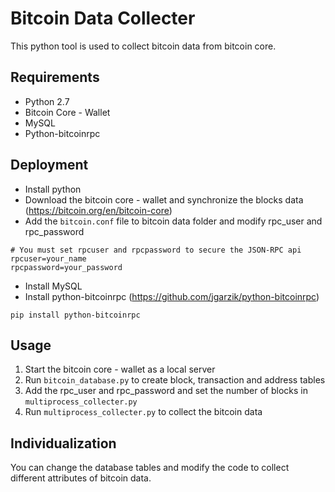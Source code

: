 # Bitcoin Data Collecter
This python tool is used to collect bitcoin data from bitcoin core.

Requirements
------------
* Python 2.7
* Bitcoin Core - Wallet
* MySQL
* Python-bitcoinrpc

Deployment
----------
* Install python
* Download the bitcoin core - wallet and synchronize the blocks data (https://bitcoin.org/en/bitcoin-core) 
* Add the `bitcoin.conf` file to bitcoin data folder and modify rpc_user and rpc_password
```
# You must set rpcuser and rpcpassword to secure the JSON-RPC api
rpcuser=your_name
rpcpassword=your_password
```
* Install MySQL
* Install python-bitcoinrpc (https://github.com/jgarzik/python-bitcoinrpc)
```
pip install python-bitcoinrpc
```

Usage
-----
1. Start the bitcoin core - wallet as a local server
2. Run `bitcoin_database.py` to create block, transaction and address tables
3. Add the rpc_user and rpc_password and set the number of blocks in `multiprocess_collecter.py`
4. Run `multiprocess_collecter.py` to collect the bitcoin data

Individualization
-----------------
You can change the database tables and modify the code to collect different attributes of bitcoin data.


